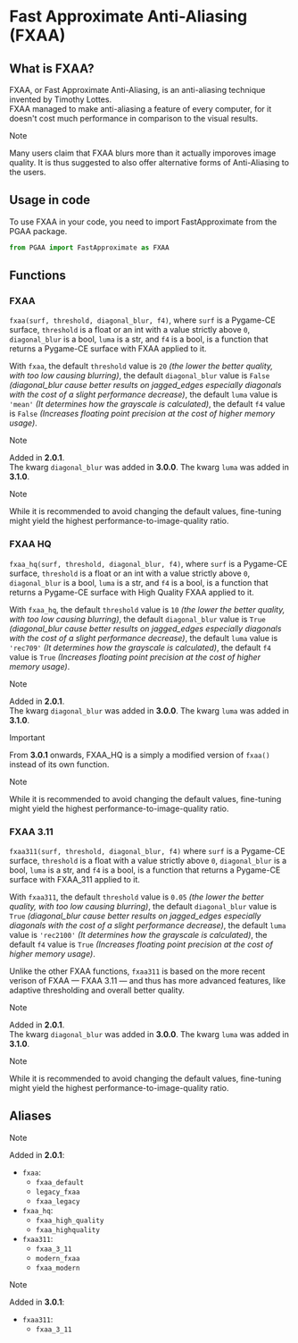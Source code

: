 # Fast Approximate Anti-Aliasing (FXAA)

## What is FXAA?

FXAA, or Fast Approximate Anti-Aliasing, is an anti-aliasing technique invented by Timothy Lottes.\
FXAA managed to make anti-aliasing a feature of every computer, for it doesn't cost much performance in comparison to the visual results.

> [!NOTE]
> Many users claim that FXAA blurs more than it actually imporoves image quality. It is thus suggested to also offer alternative forms of Anti-Aliasing to the users.

## Usage in code

To use FXAA in your code, you need to import FastApproximate from the PGAA package.

```python
from PGAA import FastApproximate as FXAA
```

## Functions

### FXAA

`fxaa(surf, threshold, diagonal_blur, f4)`, where `surf` is a Pygame-CE surface, `threshold` is a float or an int with a value strictly above `0`, `diagonal_blur` is a bool, `luma` is a str, and `f4` is a bool, is a function that returns a Pygame-CE surface with FXAA applied to it.

With `fxaa`, the default `threshold` value is `20` *(the lower the better quality, with too low causing blurring)*, the default `diagonal_blur` value is `False` *(diagonal_blur cause better results on jagged_edges especially diagonals with the cost of a slight performance decrease)*, the default `luma` value is `'mean'` *(It determines how the grayscale is calculated)*, the default `f4` value is `False` *(Increases floating point precision at the cost of higher memory usage)*.

> [!NOTE]
> Added in **2.0.1**.\
> The kwarg `diagonal_blur` was added in **3.0.0**.
> The kwarg `luma` was added in **3.1.0**.

> [!NOTE]
> While it is recommended to avoid changing the default values, fine-tuning might yield the highest performance-to-image-quality ratio.

### FXAA HQ

`fxaa_hq(surf, threshold, diagonal_blur, f4)`, where `surf` is a Pygame-CE surface, `threshold` is a float or an int with a value strictly above `0`, `diagonal_blur` is a bool, `luma` is a str, and `f4` is a bool, is a function that returns a Pygame-CE surface with High Quality FXAA applied to it.

With `fxaa_hq`, the default `threshold` value is `10` *(the lower the better quality, with too low causing blurring)*, the default `diagonal_blur` value is `True` *(diagonal_blur cause better results on jagged_edges especially diagonals with the cost of a slight performance decrease)*, the default `luma` value is `'rec709'` *(It determines how the grayscale is calculated)*, the default `f4` value is `True` *(Increases floating point precision at the cost of higher memory usage)*.

> [!NOTE]
> Added in **2.0.1**.\
> The kwarg `diagonal_blur` was added in **3.0.0**.
> The kwarg `luma` was added in **3.1.0**.

> [!IMPORTANT]
> From **3.0.1** onwards, FXAA_HQ is a simply a modified version of `fxaa()` instead of its own function.

> [!NOTE]
> While it is recommended to avoid changing the default values, fine-tuning might yield the highest performance-to-image-quality ratio.

### FXAA 3.11

`fxaa311(surf, threshold, diagonal_blur, f4)` where `surf` is a Pygame-CE surface, `threshold` is a float with a value strictly above `0`, `diagonal_blur` is a bool, `luma` is a str, and `f4` is a bool, is a function that returns a Pygame-CE surface with FXAA_311 applied to it.

With `fxaa311`, the default `threshold` value is `0.05` *(the lower the better quality, with too low causing blurring)*, the default `diagonal_blur` value is `True` *(diagonal_blur cause better results on jagged_edges especially diagonals with the cost of a slight performance decrease)*, the default `luma` value is `'rec2100'` *(It determines how the grayscale is calculated)*, the default `f4` value is `True` *(Increases floating point precision at the cost of higher memory usage)*.

Unlike the other FXAA functions, `fxaa311` is based on the more recent verison of FXAA — FXAA 3.11 — and thus has more advanced features, like adaptive thresholding and overall better quality.

> [!NOTE]
> Added in **2.0.1**.\
> The kwarg `diagonal_blur` was added in **3.0.0**.
> The kwarg `luma` was added in **3.1.0**.

> [!NOTE]
> While it is recommended to avoid changing the default values, fine-tuning might yield the highest performance-to-image-quality ratio.

## Aliases

> [!NOTE]
> Added in **2.0.1**:

+ `fxaa`:
  + `fxaa_default`
  + `legacy_fxaa`
  + `fxaa_legacy`
+ `fxaa_hq`: 
  + `fxaa_high_quality`
  + `fxaa_highquality`
+ `fxaa311`:
  + `fxaa_3_11`
  + `modern_fxaa`
  + `fxaa_modern`

> [!NOTE]
> Added in **3.0.1**:

+ `fxaa311`:
  + `fxaa_3_11`
